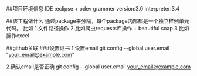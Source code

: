 ##项目环境信息
IDE :eclipse + pdev
grammer version:3.0
interpreter:3.4

##该工程做什么
通过package来分隔，每个package内部都是一个独立样例单元代码。
比如
1.文件路径操作
2.比如爬虫requests库操作 + beautiful soap
3.比如操作excel

##github关联
###设置证书
1.设置email
git config --global user.email "your_email@example.com"

2.确认email是否正确
git config --global user.email
your_email@example.com

